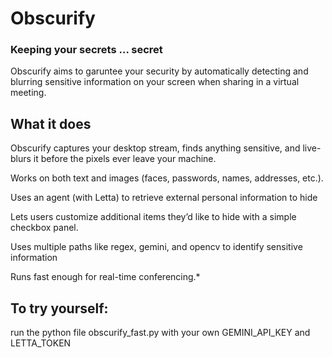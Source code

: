 # Obscurify
### Keeping your secrets ... secret
Obscurify aims to garuntee your security by automatically detecting and blurring sensitive information on your screen when sharing in a virtual meeting.

## What it does
Obscurify captures your desktop stream, finds anything sensitive, and live-blurs it before the pixels ever leave your machine.

Works on both text and images (faces, passwords, names, addresses, etc.).

Uses an agent (with Letta) to retrieve external personal information to hide

Lets users customize additional items they’d like to hide with a simple checkbox panel.

Uses multiple paths like regex, gemini, and opencv to identify sensitive information

Runs fast enough for real-time conferencing.* 

## To try yourself:
run the python file obscurify_fast.py with your own GEMINI_API_KEY and LETTA_TOKEN
